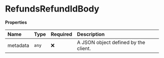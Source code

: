 # RefundsRefundIdBody

**Properties**

| Name     | Type  | Required | Description                          |
| :------- | :---- | :------- | :----------------------------------- |
| metadata | `any` | ❌       | A JSON object defined by the client. |
